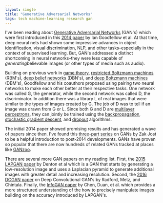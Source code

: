 ```yaml
---
layout: single
title: "Generative Adversarial Networks"
tags: tech machine-learning research gan
---
```


I've been reading about [Generative Adversarial Networks](https://en.wikipedia.org/wiki/Generative_adversarial_network) (GAN's) which were first introduced in this [2014 paper](https://arxiv.org/abs/1406.2661) by Ian Goodfellow et al. At that time, deep neural nets had shown some impressive advances in object identification, visual discrimination, NLP, and other tasks–especially in the context of supervised learning. But, GAN's addressed a distinct shortcoming in neural networks–they were less capable of *generating*believable images (or other types of media such as audio).

Building on previous work in [game theory](https://en.wikipedia.org/wiki/Minimax), [restricted Boltzmann machines](https://en.wikipedia.org/wiki/Restricted_Boltzmann_machine) (RBM's), [deep belief networks](https://en.wikipedia.org/wiki/Deep_belief_network) (DBN's), and [deep Boltzmann machines](https://en.wikipedia.org/wiki/Boltzmann_machine#Deep_Boltzmann_machine) (DBM's), Goodfellow and his coauthors proposed using pairing two neural networks to make each other better at their respective tasks. One network was called G, the generator, while the second network was called D, the discriminator. In addition there was a library L of real images that were similar to the types of images created by G. The job of D was to tell if an image was drawn from G or L. Since both G and D are [multilayer perceptrons](https://en.wikipedia.org/wiki/Multilayer_perceptron), they can jointly be trained using the [backpropagation](https://en.wikipedia.org/wiki/Backpropagation), [stochastic gradient descent](https://en.wikipedia.org/wiki/Stochastic_gradient_descent), and [dropout](http://jmlr.org/papers/volume15/srivastava14a/srivastava14a.pdf) algorithms.

The initial 2014 paper showed promising results and has generated a wave of papers since then. I've found this [three](https://www.kdnuggets.com/2017/11/overview-gans-generative-adversarial-networks-part1.html)-[part](https://www.kdnuggets.com/2017/11/generative-adversarial-networks-part2.html) [series](https://www.kdnuggets.com/2017/11/infogan-generative-adversarial-networks-part3.html) on GANs by Zak Jost to be a helpful introduction to post-2014 developments. GANs have proven so popular that there are now hundreds of related GANs tracked at places like [GANzoo](https://github.com/hindupuravinash/the-gan-zoo).

There are several more GAN papers on my reading list. First, the [2015 LAPGAN paper](https://arxiv.org/abs/1506.05751) by Denton et al which is a GAN that starts by generating a low-resolution image and uses a Laplacian pyramid to generate additional images with greater detail and increasing resolution. Second, the [2016 DCGAN paper](https://arxiv.org/abs/1511.06434) on Deep Convolutional GAN's by Radford, Metz, and Chintala. Finally, the [InfoGAN paper](https://arxiv.org/abs/1606.03657) by Chen, Duan, et al. which provides a more structured understanding of the how to precisely manipulate images building on the accuracy introduced by LAPGAN's.